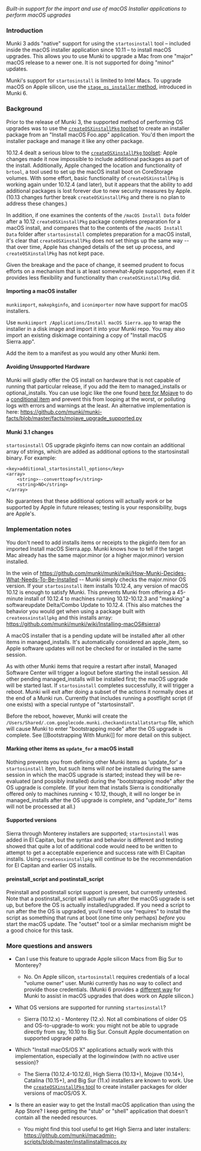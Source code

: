 _Built-in support for the import and use of macOS Installer applications to perform macOS upgrades_

### Introduction

Munki 3 adds "native" support for using the `startosinstall` tool – included inside the macOS installer application since 10.11 – to install macOS upgrades. This allows you to use Munki to upgrade a Mac from one "major" macOS release to a newer one. It is not supported for doing "minor" updates.

Munki's support for `startosinstall` is limited to Intel Macs. To upgrade macOS on Apple silicon, use the [`stage_os_installer` method](Staging-macOS-Installers), introduced in Munki 6.

### Background

Prior to the release of Munki 3, the supported method of performing OS upgrades was to use the [`createOSXinstallPkg` toolset](https://github.com/munki/createOSXinstallPkg) to create an installer package from an "Install macOS Foo.app" application. You'd then import the installer package and manage it like any other package.

10.12.4 dealt a serious blow to the [`createOSXinstallPkg` toolset](https://github.com/munki/createOSXinstallPkg): Apple changes made it now impossible to include additional packages as part of the install. Additionally, Apple changed the location and functionality of `brtool`, a tool used to set up the macOS install boot on CoreStorage volumes. With some effort, basic functionality of `createOSXinstallPkg` is working again under 10.12.4 (and later), but it appears that the ability to add additional packages is lost forever due to new security measures by Apple. (10.13 changes further break `createOSXinstallPkg` and there is no plan to address these changes.)

In addition, if one examines the contents of the `/macOS Install Data` folder after a 10.12 `createOSXinstallPkg` package completes preparation for a macOS install, and compares that to the contents of the `/macOS Install Data` folder after `startosinstall` completes preparation for a macOS install, it's clear that `createOSXinstallPkg` does not set things up the same way -- that over time, Apple has changed details of the set up process, and `createOSXinstallPkg` has not kept pace.

Given the breakage and the pace of change, it seemed prudent to focus efforts on a mechanism that is at least somewhat-Apple supported, even if it provides less flexibility and functionality than `createOSXinstallPkg` did.

#### Importing a macOS installer

`munkiimport`, `makepkginfo`, and `iconimporter` now have support for macOS installers.

Use `munkiimport /Applications/Install macOS Sierra.app` to wrap the installer in a disk image and import it into your Munki repo. You may also import an existing diskimage containing a copy of "Install macOS Sierra.app".

Add the item to a manifest as you would any other Munki item.

#### Avoiding Unsupported Hardware

Munki will gladly offer the OS install on hardware that is not capable of running that particular release, if you add the item to managed_installs or optional_installs. You can use logic like the one found [here for Mojave](https://github.com/hjuutilainen/adminscripts/blob/master/check-10.14-mojave-compatibility.py) to do a [conditional item](https://github.com/munki/munki/wiki/Conditional-Items) and prevent this from looping at the worst, or polluting logs with errors and warnings at the least. An alternative implementation is here: https://github.com/munki/munki-facts/blob/master/facts/mojave_upgrade_supported.py

#### Munki 3.1 changes

`startosinstall` OS upgrade pkginfo items can now contain an additional array of strings, which are added as additional options to the startosinstall binary. For example:

    <key>additional_startosinstall_options</key>
    <array>
        <string>--converttoapfs</string>
        <string>NO</string>
    </array>

No guarantees that these additional options will actually _work_ or be supported by Apple in future releases; testing is your responsibility, bugs are Apple's.

### Implementation notes

You don't need to add installs items or receipts to the pkginfo item for an imported Install macOS Sierra.app. Munki knows how to tell if the target Mac already has the same major.minor (or a higher major.minor) version installed.

In the vein of https://github.com/munki/munki/wiki/How-Munki-Decides-What-Needs-To-Be-Installed -- Munki simply checks the major.minor OS version. If your `startosinstall` item installs 10.12.4, any version of macOS 10.12 is enough to satisfy Munki. This prevents Munki from offering a 45-minute install of 10.12.4 to machines running 10.12-10.12.3 and "masking" a softwareupdate Delta/Combo Update to 10.12.4. (This also matches the behavior you would get when using a package built with `createosxinstallpkg` and this installs array: https://github.com/munki/munki/wiki/Installing-macOS#sierra)

A macOS installer that is a pending update will be installed after all other items in managed_installs. It's automatically considered an apple_item, so Apple software updates will not be checked for or installed in the same  session.

As with other Munki items that require a restart after install, Managed Software Center will trigger a logout before starting the install session. All other pending managed_installs will be installed first; the macOS upgrade will be started last. If `startosinstall` completes successfully, it will trigger a reboot. Munki will exit after doing a subset of the actions it normally does at the end of a Munki run. Currently that includes running a postflight script (if one exists) with a special runtype of "startosinstall".

Before the reboot, however, Munki will create the `/Users/Shared/.com.googlecode.munki.checkandinstallatstartup` file, which will cause Munki to enter "bootstrapping mode" after the OS upgrade is complete. See [[Bootstrapping With Munki]] for more detail on this subject.

#### Marking other items as `update_for` a macOS install
Nothing prevents you from defining other Munki items as 'update_for' a `startosinstall` item, but such items will _not_ be installed during the same session in which the macOS upgrade is started; instead they will be re-evaluated (and possibly installed) during the "bootstrapping mode" after the OS upgrade is complete. (If your item that installs Sierra is conditionally offered only to machines running < 10.12, though, it will no longer be in managed_installs after the OS upgrade is complete, and "update_for" items will not be processed at all.)

#### Supported versions
Sierra through Monterey installers are supported; `startosinstall` was added in El Capitan, but the syntax and behavior is different and testing showed that quite a lot of additional code would need to be written to attempt to get a acceptable experience and success rate with El Capitan installs. Using `createosxinstallpkg` will continue to be the recommendation for El Capitan and earlier OS installs.  

#### preinstall_script and postinstall_script
Preinstall and postinstall script support is present, but currently untested. Note that a postinstall_script will actually run after the macOS upgrade is set up, but before the OS is actually installed/upgraded. If you need a script to run after the the OS is upgraded, you'll need to use "requires" to install the script as something that runs at boot (one time only perhaps) _before_ you start the macOS update. The "outset" tool or a similar mechanism might be a good choice for this task.

### More questions and answers

- Can I use this feature to upgrade Apple silicon Macs from Big Sur to Monterey?
  - No. On Apple silicon, `startosinstall` requires credentials of a local "volume owner" user. Munki currently has no way to collect and provide those credentials. (Munki 6 provides a [different way](Staging-macOS-Installers) for Munki to assist in macOS upgrades that does work on Apple silicon.)

- What OS versions are supported for running `startosinstall`?  
   - Sierra (10.12.x) - Monterey (12.x). Not all combinations of older OS and OS-to-upgrade-to work: you might not be able to upgrade directly from say, 10.10 to Big Sur. Consult Apple documentation on supported upgrade paths.

- Which "Install macOS/OS X" applications actually work with this implementation, especially at the loginwindow (with no active user session)?  
  - The Sierra (10.12.4-10.12.6), High Sierra (10.13+), Mojave (10.14+), Catalina (10.15+), and Big Sur (11.x) installers are known to work. Use the [`createOSXinstallPkg` tool](https://github.com/munki/createOSXinstallPkg) to create installer packages for older versions of macOS/OS X.

- Is there an easier way to get the Install macOS application than using the App Store? I keep getting the "stub" or "shell" application that doesn't contain all the needed resources.
  - You might find this tool useful to get High Sierra and later installers: https://github.com/munki/macadmin-scripts/blob/master/installinstallmacos.py 